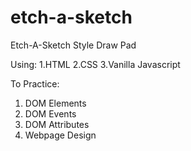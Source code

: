 # etch-a-sketch
Etch-A-Sketch Style Draw Pad

Using:
1.HTML
2.CSS
3.Vanilla Javascript

To Practice:
1. DOM Elements
2. DOM Events
3. DOM Attributes
4. Webpage Design
